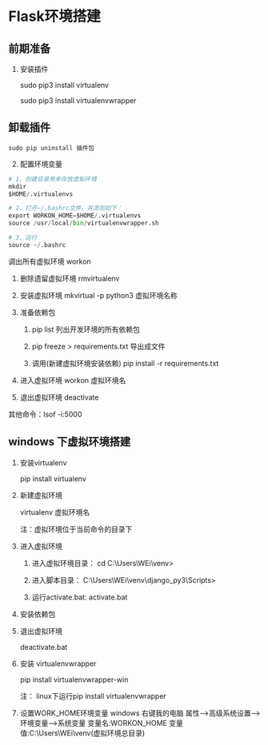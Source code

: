 # Flask环境搭建

## 前期准备

1. 安装插件

    sudo pip3 install virtualenv

    sudo pip3 install virtualenvwrapper

## 卸载插件

    sudo pip uninstall 插件包

2. 配置环境变量

``` python
# 1、创建目录用来存放虚拟环境
mkdir
$HOME/.virtualenvs

# 2、打开~/.bashrc文件，并添加如下：
export WORKON_HOME=$HOME/.virtualenvs
source /usr/local/bin/virtualenvwrapper.sh

# 3、运行
source ~/.bashrc
```

调出所有虚拟环境 workon

1. 删除遗留虚拟环境 rmvirtualenv

2. 安装虚拟环境 mkvirtual -p python3 虚拟环境名称

3. 准备依赖包

    1. pip list 列出开发环境的所有依赖包

    2. pip freeze > requirements.txt 导出成文件

    3. 调用(新建虚拟环境安装依赖) pip install -r requirements.txt

4. 进入虚拟环境 workon 虚拟环境名

5. 退出虚拟环境 deactivate

其他命令：lsof -i:5000

## windows 下虚拟环境搭建

1. 安装virtualenv

    pip install virtualenv

2. 新建虚拟环境

    virtualenv 虚拟环境名

    注：虚拟环境位于当前命令的目录下

3. 进入虚拟环境

    1) 进入虚拟环境目录： cd C:\Users\WEi\venv>

    2) 进入脚本目录：     C:\Users\WEi\venv\django_py3\Scripts>

    3) 运行activate.bat:  activate.bat

4. 安装依赖包
5. 退出虚拟环境

    deactivate.bat

6. 安装 virtualenvwrapper

    pip install virtualenvwrapper-win

    注： linux下运行pip install virtualenvwrapper

7. 设置WORK_HOME环境变量
    windows 右键我的电脑  属性-->高级系统设置-->环境变量-->系统变量
    变量名:WORKON_HOME
    变量值:C:\Users\WEi\venv(虚拟环境总目录)
